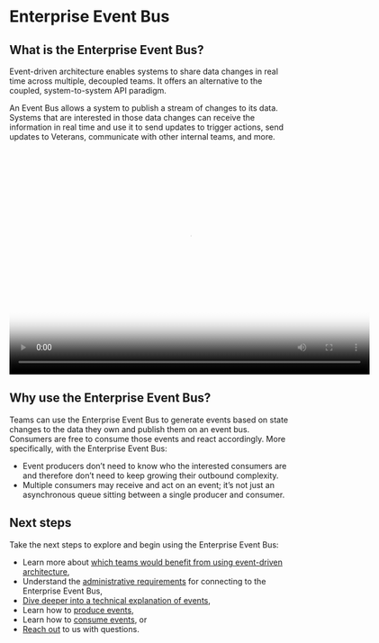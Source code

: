 # Enterprise Event Bus

## What is the Enterprise Event Bus?

Event-driven architecture enables systems to share data changes in real time across multiple, decoupled teams. It offers an alternative to the coupled, system-to-system API paradigm.

An Event Bus allows a system to publish a stream of changes to its data. Systems that are interested in those data changes can receive the information in real time and use it to send updates to trigger actions, send updates to Veterans, communicate with other internal teams, and more.

<video width="640" height="400" crossorigin="anonymous" controls poster="img/phase3_demo_poster.png">
  <source src="videos/phase3_demo.mp4" type="video/mp4">
  <track src="videos/GMT20230808-163754_Recording.transcript.vtt" label="English" kind="captions" srclang="en-us">
</video>

## Why use the Enterprise Event Bus?

Teams can use the Enterprise Event Bus to generate events based on state changes to the data they own and publish them on an event bus. Consumers are free to consume those events and react accordingly. More specifically, with the Enterprise Event Bus:

* Event producers don’t need to know who the interested consumers are and therefore don’t need to keep growing their outbound complexity.
* Multiple consumers may receive and act on an event; it’s not just an asynchronous queue sitting between a single producer and consumer.

## Next steps

Take the next steps to explore and begin using the Enterprise Event Bus:

* Learn more about [which teams would benefit from using event-driven architecture](./get-started.md),
* Understand the [administrative requirements](./administrative-requirements.md) for connecting to the Enterprise Event Bus,
* [Dive deeper into a technical explanation of events](./intro-to-eda.md),
* Learn how to [produce events](./produce-events.md),
* Learn how to [consume events](./consume-events.md), or 
* [Reach out](./get-support.md) to us with questions. 
